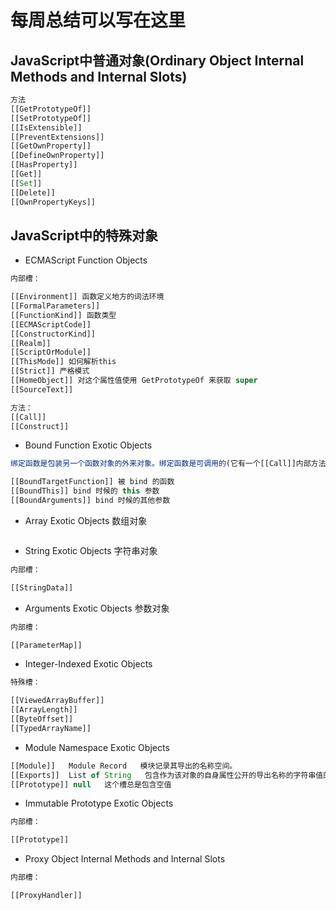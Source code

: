 # 每周总结可以写在这里

## JavaScript中普通对象(Ordinary Object Internal Methods and Internal Slots)
```js
方法
[[GetPrototypeOf]]
[[SetPrototypeOf]]
[[IsExtensible]]
[[PreventExtensions]]
[[GetOwnProperty]]
[[DefineOwnProperty]]
[[HasProperty]]
[[Get]]
[[Set]]
[[Delete]]
[[OwnPropertyKeys]]
```

## JavaScript中的特殊对象

- ECMAScript Function Objects

```js
内部槽：

[[Environment]] 函数定义地方的词法环境
[[FormalParameters]]
[[FunctionKind]] 函数类型
[[ECMAScriptCode]]
[[ConstructorKind]]
[[Realm]]
[[ScriptOrModule]]
[[ThisMode]] 如何解析this
[[Strict]] 严格模式
[[HomeObject]] 对这个属性值使用 GetPrototypeOf 来获取 super
[[SourceText]]

方法：
[[Call]]
[[Construct]]

```

- Bound Function Exotic Objects

```js
绑定函数是包装另一个函数对象的外来对象。绑定函数是可调用的(它有一个[[Call]]内部方法，可以有一个[[Construct]]内部方法)。调用绑定函数通常会导致调用其包装函数。

[[BoundTargetFunction]] 被 bind 的函数
[[BoundThis]] bind 时候的 this 参数
[[BoundArguments]] bind 时候的其他参数

```

- Array Exotic Objects 数组对象

```js
```

- String Exotic Objects 字符串对象

```js
内部槽：

[[StringData]]
```

- Arguments Exotic Objects 参数对象

```js
内部槽：

[[ParameterMap]]

```

- Integer-Indexed Exotic Objects

```js
特殊槽：

[[ViewedArrayBuffer]]
[[ArrayLength]]
[[ByteOffset]]
[[TypedArrayName]]
```

- Module Namespace Exotic Objects

```js
[[Module]]   Module Record   模块记录其导出的名称空间。
[[Exports]]  List of String   包含作为该对象的自身属性公开的导出名称的字符串值的列表。该列表的排序方式与使用Array.prototype对这些字符串值的数组排序一样。使用undefined作为comparefn排序
[[Prototype]] null   这个槽总是包含空值
```

- Immutable Prototype Exotic Objects

```js
内部槽：

[[Prototype]]
```

- Proxy Object Internal Methods and Internal Slots

```js
内部槽：

[[ProxyHandler]]

```

